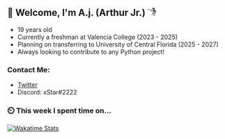 ## 👋 Welcome, I'm A.j. (Arthur Jr.)    <img src="./assets/funny-dance.gif" height="20" width="20">


- 19 years old
- Currently a freshman at Valencia  College (2023 - 2025)
- Planning on transferring  to University of Central Florida (2025 - 2027)
- Always looking to contribute to any Python project!


### Contact Me:
- [Twitter](https://twitter.com/xStar2222)
- Discord: xStar#2222


### ⏲️ This week I spent time on...
[<img src="https://github-readme-stats.vercel.app/api/wakatime?username=@xStar2222&range=last_7_days&theme=dark&hide_border=true&layout=compact&custom_title=This%20week%20I%20spent%20my%20time%20on" alt="Wakatime Stats" width="480" />](https://wakatime.com/@Hakula)
